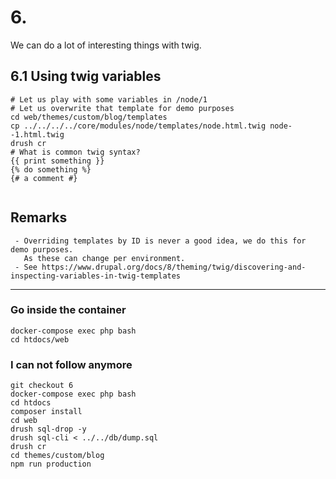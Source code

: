 # 6. 

We can do a lot of interesting things with twig.

## 6.1 Using twig variables
```
# Let us play with some variables in /node/1
# Let us overwrite that template for demo purposes
cd web/themes/custom/blog/templates
cp ../../../../core/modules/node/templates/node.html.twig node--1.html.twig
drush cr
# What is common twig syntax?
{{ print something }}
{% do something %}
{# a comment #}


```

## Remarks

```
 - Overriding templates by ID is never a good idea, we do this for demo purposes.
   As these can change per environment.
 - See https://www.drupal.org/docs/8/theming/twig/discovering-and-inspecting-variables-in-twig-templates
```

---

### Go inside the container
```
docker-compose exec php bash
cd htdocs/web
```

### I can not follow anymore

```
git checkout 6
docker-compose exec php bash
cd htdocs
composer install
cd web
drush sql-drop -y
drush sql-cli < ../../db/dump.sql
drush cr
cd themes/custom/blog
npm run production
```